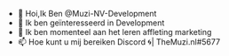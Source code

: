 - 👋 Hoi,Ik  Ben @Muzi-NV-Development
- 👀 Ik ben geïnteresseerd in Development
- 🌱 Ik ben momenteel aan het leren affleting marketing
- 📫 Hoe kunt u mij bereiken Discord 🌀| TheMuzi.nl#5677

